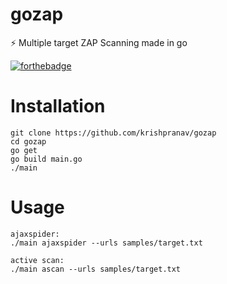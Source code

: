 # gozap
⚡️ Multiple target ZAP Scanning made in go

[![forthebadge](https://forthebadge.com/images/badges/made-with-go.svg)](https://forthebadge.com)

# Installation
```
git clone https://github.com/krishpranav/gozap
cd gozap
go get
go build main.go
./main
```

# Usage
```
ajaxspider:
./main ajaxspider --urls samples/target.txt

active scan:
./main ascan --urls samples/target.txt
```
